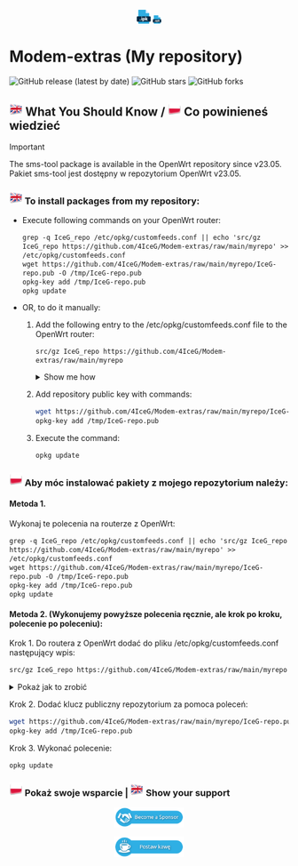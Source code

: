 <p align="center">
 <a href="https://github.com/4IceG/Modem-extras"><img width=5% src="https://github.com/4IceG/Personal_data/blob/master/ipk-repo.png?raw=true"></a>
 <a href="https://github.com/4IceG/Modem-extras-apk"><img width=3% src="https://github.com/4IceG/Personal_data/blob/master/apk-repo.png?raw=true"></a>
</p>

# Modem-extras (My repository)
![GitHub release (latest by date)](https://img.shields.io/github/v/release/4IceG/Modem-extras?style=flat-square)
![GitHub stars](https://img.shields.io/github/stars/4IceG/Modem-extras?style=flat-square)
![GitHub forks](https://img.shields.io/github/forks/4IceG/Modem-extras?style=flat-square)

## <img src="https://raw.githubusercontent.com/4IceG/Personal_data/master/dooffy_design_icons_EU_flags_United_Kingdom.png" height="24"> What You Should Know / <img src="https://raw.githubusercontent.com/4IceG/Personal_data/master/dooffy_design_icons_EU_flags_Poland.png" height="24"> Co powinieneś wiedzieć
> [!IMPORTANT]
> The sms-tool package is available in the OpenWrt repository since v23.05.   
> Pakiet sms-tool jest dostępny w repozytorium OpenWrt v23.05.

### <img src="https://raw.githubusercontent.com/4IceG/Personal_data/master/dooffy_design_icons_EU_flags_United_Kingdom.png" height="24"> To install packages from my repository:
- Execute following commands on your OpenWrt router:
  ```
  grep -q IceG_repo /etc/opkg/customfeeds.conf || echo 'src/gz IceG_repo https://github.com/4IceG/Modem-extras/raw/main/myrepo' >> /etc/opkg/customfeeds.conf
  wget https://github.com/4IceG/Modem-extras/raw/main/myrepo/IceG-repo.pub -O /tmp/IceG-repo.pub
  opkg-key add /tmp/IceG-repo.pub
  opkg update
  ```
- OR, to do it manually:
  1. Add the following entry to the /etc/opkg/customfeeds.conf file to the OpenWrt router:
     ```
     src/gz IceG_repo https://github.com/4IceG/Modem-extras/raw/main/myrepo
     ```
      <details>
         <summary>Show me how</summary>
         
      ![](https://github.com/4IceG/Personal_data/blob/master/repo1.PNG?raw=true)
      ![](https://github.com/4IceG/Personal_data/blob/master/repo2en.png?raw=true)
      
      </details>
  2. Add repository public key with commands:
      ``` bash
      wget https://github.com/4IceG/Modem-extras/raw/main/myrepo/IceG-repo.pub -O /tmp/IceG-repo.pub
      opkg-key add /tmp/IceG-repo.pub
      ```
  3. Execute the command:
      ``` bash
      opkg update
      ```

### <img src="https://raw.githubusercontent.com/4IceG/Personal_data/master/dooffy_design_icons_EU_flags_Poland.png" height="24"> Aby móc instalować pakiety z mojego repozytorium należy: 
#### Metoda 1. 
Wykonaj te polecenia na routerze z OpenWrt:
  ```
  grep -q IceG_repo /etc/opkg/customfeeds.conf || echo 'src/gz IceG_repo https://github.com/4IceG/Modem-extras/raw/main/myrepo' >> /etc/opkg/customfeeds.conf
  wget https://github.com/4IceG/Modem-extras/raw/main/myrepo/IceG-repo.pub -O /tmp/IceG-repo.pub
  opkg-key add /tmp/IceG-repo.pub
  opkg update
  ```
#### Metoda 2. (Wykonujemy powyższe polecenia ręcznie, ale krok po kroku, polecenie po poleceniu):

Krok 1. Do routera z OpenWrt dodać do pliku /etc/opkg/customfeeds.conf następujący wpis:
``` bash
src/gz IceG_repo https://github.com/4IceG/Modem-extras/raw/main/myrepo
```

<details>
   <summary>Pokaż jak to zrobić</summary>
   
![](https://github.com/4IceG/Personal_data/blob/master/repo1.PNG?raw=true)
![](https://github.com/4IceG/Personal_data/blob/master/repo2pl.png?raw=true)

</details>

Krok 2. Dodać klucz publiczny repozytorium za pomoca poleceń:
``` bash
wget https://github.com/4IceG/Modem-extras/raw/main/myrepo/IceG-repo.pub -O /tmp/IceG-repo.pub
opkg-key add /tmp/IceG-repo.pub
```
Krok 3. Wykonać polecenie:
``` bash
opkg update
```
### <img src="https://raw.githubusercontent.com/4IceG/Personal_data/master/dooffy_design_icons_EU_flags_Poland.png" height="24"> Pokaż swoje wsparcie | <img src="https://raw.githubusercontent.com/4IceG/Personal_data/master/dooffy_design_icons_EU_flags_United_Kingdom.png" height="24"> Show your support

<p align="center">
</p>
<p align="center">
<a href="https://github.com/sponsors/4IceG">
  <img width=25% src="https://github.com/4IceG/Personal_data/blob/master/nspons.PNG?raw=true">
</a>
</p>

<p align="center">
<a href="https://suppi.pl/rafalwabik"><img width=25% src="https://github.com/4IceG/Personal_data/blob/master/kawa.png?raw=true" alt="https://suppi.pl/rafalwabik" /></a>
</p>

